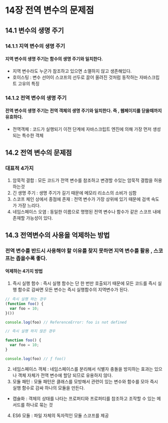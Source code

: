 # 14장 전역 변수의 문제점 

## 14.1 변수의 생명 주기 

### 14.1.1 지역 변수의 생명 주기 

#### 지역 변수의 생명 주기는 함수의 생명 주기와 일치한다.

- 지역 변수라도 누군가 참조하고 있으면 소멸하지 않고 생존해있다.
- 호이스팅 : 변수 선어이 스코프의 선두로 끌어 올려진 것처럼 동작하는 자바스크립트 고유의 특징

### 14.1.2 전역 변수의 생명 주기

#### 전역 변수의 생명 주기는 전역 객체의 생명 주기와 일치한다. 즉 , 웹페이지를 닫을때까지 유효하다.

- 전역객체 : 코드가 실행되기 이전 단계에 자바스크립트 엔진에 의해 가장 먼저 생성되는 특수한 객체

## 14.2 전역 변수의 문제점 

### 대표적 4가지 

1. 암묵적 결합 : 모든 코드가 전역 변수를 참조하고 변경할 수있는 암묵적 결합을 허용하는것
2. 긴 생명 주기 : 생명 주기가 길기 때문에 메모리 리소스의 소비가 심함
3. 스코프 체인 상에서 종점에 존재 : 전역 변수가 가장 상위에 있기 때문에 검색 속도가 가장 느리다. 
4. 네임스페이스 오염 : 동일한 이름으로 명명된 전역 변수나 함수가 같은 스코프 내에 존재할 가능성이 있다.

## 14.3 전역변수의 사용을 억제하는 방법

### 전역 변수를 반드시 사용해야 할 이유를 찾지 못하면 지역 변수를 활용 , 스코프는 좁을수록 좋다.

#### 억제하는 4가지 방법 

1. 즉시 실행 함수 : 즉시 실행 함수는 단 한 번만 호출되기 때문에 모든 코드를 즉시 실행 함수로 감싸면 모든 변수는 즉시 실행함수의 지역변수가 된다.
```JavaScript	
// 즉시 실행 하는 경우
(function foo() {
  var foo = 10;
}())

console.log(foo) // ReferenceError: foo is not defined

// 즉시 실행 하지 않은 경우

function foo() {
  var foo = 10;
}

console.log(foo) // ƒ foo()


```
2. 네임스페이스 객체 : 네임스페이스를 분리해서 식별자 충돌을 방지하는 효과는 있으나 객체 자체가 전역 변수에 할당 되므로 유용하지 않다.
3. 모듈 패턴 : 모듈 패턴은 클래스를 모방해서 관련이 있는 변수와 함수를 모아 즉시 실행 함수로 감싸 하나의 모듈을 만든다. 
- 캡슐화 : 객체의 상태를 나타는 프로퍼티와 프로퍼티를 참조하고 조작할 수 있는 메서드를 하나로 묶는 것
4. ES6 모듈 : 파일 자체의 독자적인 모듈 스코프를 제공
